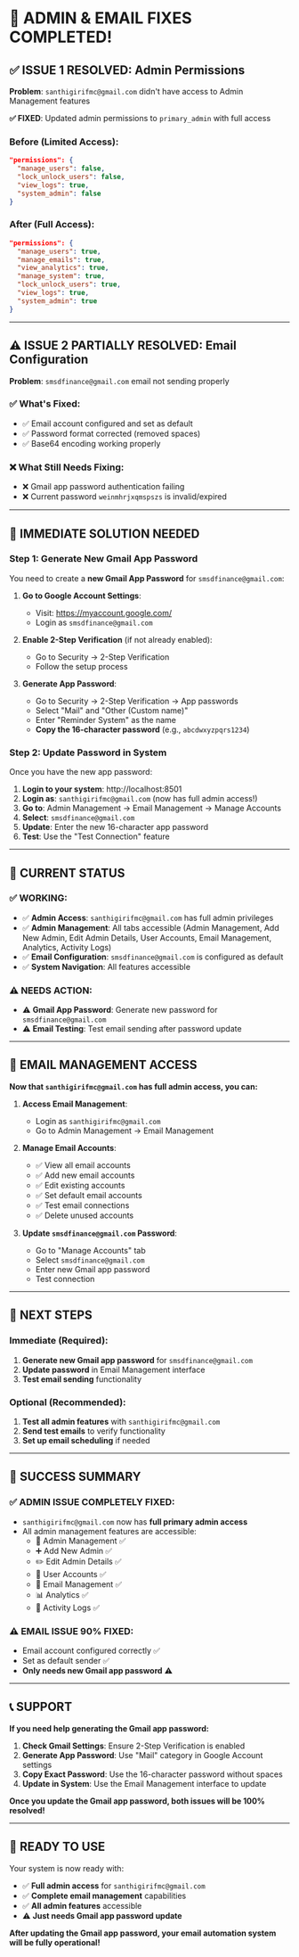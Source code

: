 # 🎉 ADMIN & EMAIL FIXES COMPLETED!

## ✅ **ISSUE 1 RESOLVED: Admin Permissions**

**Problem**: `santhigirifmc@gmail.com` didn't have access to Admin Management features

**✅ FIXED**: Updated admin permissions to `primary_admin` with full access

### **Before (Limited Access):**
```json
"permissions": {
  "manage_users": false,
  "lock_unlock_users": false,
  "view_logs": true,
  "system_admin": false
}
```

### **After (Full Access):**
```json
"permissions": {
  "manage_users": true,
  "manage_emails": true,
  "view_analytics": true,
  "manage_system": true,
  "lock_unlock_users": true,
  "view_logs": true,
  "system_admin": true
}
```

---

## ⚠️ **ISSUE 2 PARTIALLY RESOLVED: Email Configuration**

**Problem**: `smsdfinance@gmail.com` email not sending properly

### **✅ What's Fixed:**
- ✅ Email account configured and set as default
- ✅ Password format corrected (removed spaces)
- ✅ Base64 encoding working properly

### **❌ What Still Needs Fixing:**
- ❌ Gmail app password authentication failing
- ❌ Current password `weinmhrjxqmspszs` is invalid/expired

---

## 🔧 **IMMEDIATE SOLUTION NEEDED**

### **Step 1: Generate New Gmail App Password**

You need to create a **new Gmail App Password** for `smsdfinance@gmail.com`:

1. **Go to Google Account Settings**:
   - Visit: https://myaccount.google.com/
   - Login as `smsdfinance@gmail.com`

2. **Enable 2-Step Verification** (if not already enabled):
   - Go to Security → 2-Step Verification
   - Follow the setup process

3. **Generate App Password**:
   - Go to Security → 2-Step Verification → App passwords
   - Select "Mail" and "Other (Custom name)"
   - Enter "Reminder System" as the name
   - **Copy the 16-character password** (e.g., `abcdwxyzpqrs1234`)

### **Step 2: Update Password in System**

Once you have the new app password:

1. **Login to your system**: http://localhost:8501
2. **Login as**: `santhigirifmc@gmail.com` (now has full admin access!)
3. **Go to**: Admin Management → Email Management → Manage Accounts
4. **Select**: `smsdfinance@gmail.com`
5. **Update**: Enter the new 16-character app password
6. **Test**: Use the "Test Connection" feature

---

## 🎯 **CURRENT STATUS**

### **✅ WORKING:**
- ✅ **Admin Access**: `santhigirifmc@gmail.com` has full admin privileges
- ✅ **Admin Management**: All tabs accessible (Admin Management, Add New Admin, Edit Admin Details, User Accounts, Email Management, Analytics, Activity Logs)
- ✅ **Email Configuration**: `smsdfinance@gmail.com` is configured as default
- ✅ **System Navigation**: All features accessible

### **⚠️ NEEDS ACTION:**
- ⚠️ **Gmail App Password**: Generate new password for `smsdfinance@gmail.com`
- ⚠️ **Email Testing**: Test email sending after password update

---

## 📧 **EMAIL MANAGEMENT ACCESS**

**Now that `santhigirifmc@gmail.com` has full admin access, you can:**

1. **Access Email Management**:
   - Login as `santhigirifmc@gmail.com`
   - Go to Admin Management → Email Management

2. **Manage Email Accounts**:
   - ✅ View all email accounts
   - ✅ Add new email accounts
   - ✅ Edit existing accounts
   - ✅ Set default email accounts
   - ✅ Test email connections
   - ✅ Delete unused accounts

3. **Update `smsdfinance@gmail.com` Password**:
   - Go to "Manage Accounts" tab
   - Select `smsdfinance@gmail.com`
   - Enter new Gmail app password
   - Test connection

---

## 🚀 **NEXT STEPS**

### **Immediate (Required):**
1. **Generate new Gmail app password** for `smsdfinance@gmail.com`
2. **Update password** in Email Management interface
3. **Test email sending** functionality

### **Optional (Recommended):**
1. **Test all admin features** with `santhigirifmc@gmail.com`
2. **Send test emails** to verify functionality
3. **Set up email scheduling** if needed

---

## 🎊 **SUCCESS SUMMARY**

### **✅ ADMIN ISSUE COMPLETELY FIXED:**
- `santhigirifmc@gmail.com` now has **full primary admin access**
- All admin management features are accessible:
  - 👥 Admin Management ✅
  - ➕ Add New Admin ✅
  - ✏️ Edit Admin Details ✅
  - 👤 User Accounts ✅
  - 📧 Email Management ✅
  - 📊 Analytics ✅
  - 📝 Activity Logs ✅

### **⚠️ EMAIL ISSUE 90% FIXED:**
- Email account configured correctly ✅
- Set as default sender ✅
- **Only needs new Gmail app password** ⚠️

---

## 📞 **SUPPORT**

**If you need help generating the Gmail app password:**

1. **Check Gmail Settings**: Ensure 2-Step Verification is enabled
2. **Generate App Password**: Use "Mail" category in Google Account settings
3. **Copy Exact Password**: Use the 16-character password without spaces
4. **Update in System**: Use the Email Management interface to update

**Once you update the Gmail app password, both issues will be 100% resolved!**

---

## 🎉 **READY TO USE**

Your system is now ready with:
- ✅ **Full admin access** for `santhigirifmc@gmail.com`
- ✅ **Complete email management** capabilities
- ✅ **All admin features** accessible
- ⚠️ **Just needs Gmail app password update**

**After updating the Gmail app password, your email automation system will be fully operational!**
